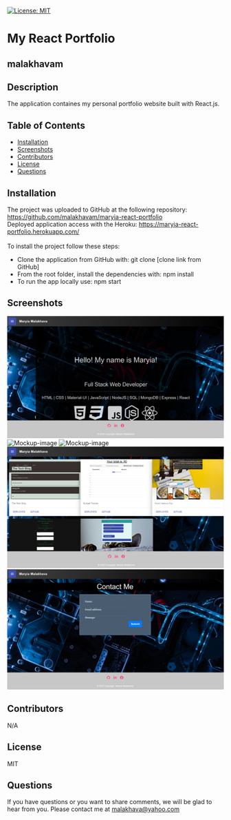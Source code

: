 [![License: MIT](https://shields.io/badge/license-MIT-green.svg)](https://opensource.org/licenses/MIT)
   # My React Portfolio
   ## malakhavam
   
   ## Description 
   
   The application containes my personal portfolio website built with React.js.
   
   ## Table of Contents  
   * [Installation](#installation)
   * [Screenshots](#screenshots)
   * [Contributors](#contibutors) 
   * [License](#license)
   * [Questions](#questions)
   
   
   ## Installation 
   
   The project was uploaded to GitHub at the following repository: https://github.com/malakhavam/maryia-react-portfolio <br/>
   Deployed application access with the Heroku: https://maryia-react-portfolio.herokuapp.com/  <br/>  
   To install the project follow these steps: 
   * Clone the application from GitHub with: git clone [clone link from GitHub] 
   * From the root folder, install the dependencies with: npm install
   * To run the app locally use: npm start 

   ## Screenshots

   ![Mockup-image](./src/images/Screenshot1.png)
   ![Mockup-image](./src/images/Screenshot2.png)
   ![Mockup-image](./src/images/Screenshot3.png)
   ![Mockup-image](./src/images/Screenshot4.png)
   ![Mockup-image](./src/images/Screenshot5.png)
  
   ## Contributors

   N/A

   ## License

   MIT
  
   ## Questions
   
   If you have questions or you want to share comments, we will be glad to hear from you. Please contact me at malakhava@yahoo.com